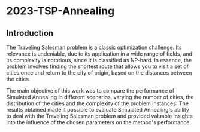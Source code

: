 # 2023-TSP-Annealing

## Introduction

The Traveling Salesman problem is a classic optimization challenge. Its relevance is undeniable, due to its application in a wide range of fields, and its complexity is notorious, since it is classified as NP-hard. In essence, the problem involves finding the shortest route that allows you to visit a set of cities once and return to the city of origin, based on the distances between the cities.

The main objective of this work was to compare the performance of Simulated Annealing in different scenarios, varying the number of cities, the distribution of the cities and the complexity of the problem instances. The results obtained made it possible to evaluate Simulated Annealing's ability to deal with the Traveling Salesman problem and provided valuable insights into the influence of the chosen parameters on the method's performance.
